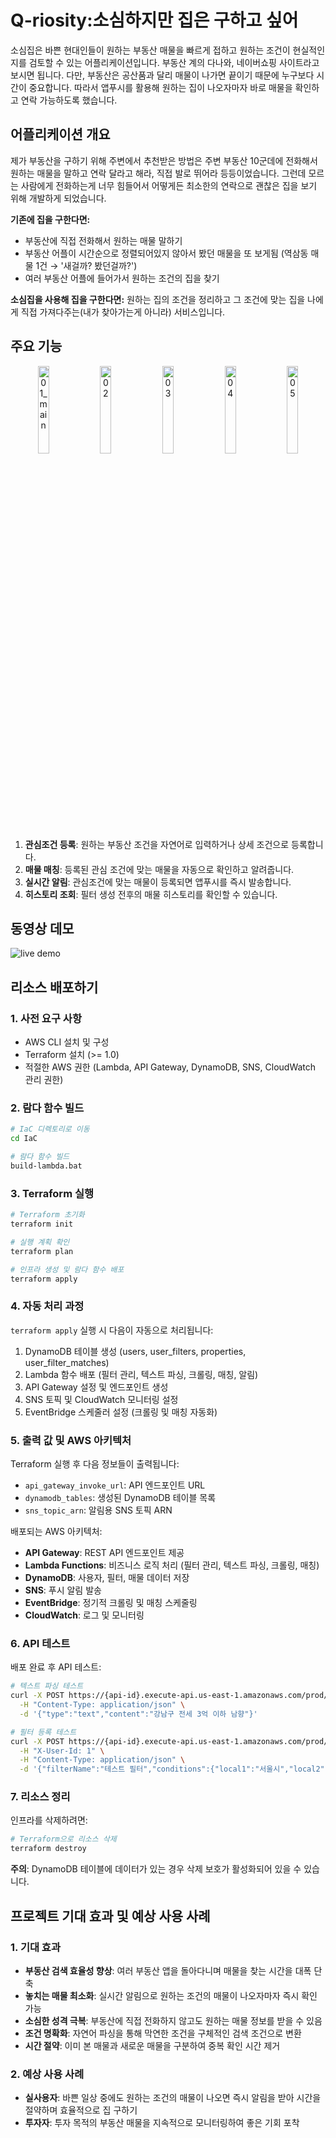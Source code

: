 # Q-riosity:소심하지만 집은 구하고 싶어

소심집은 바쁜 현대인들이 원하는 부동산 매물을 빠르게 접하고 원하는 조건이 현실적인지를 검토할 수 있는 어플리케이션입니다.
부동산 계의 다나와, 네이버쇼핑 사이트라고 보시면 됩니다.
다만, 부동산은 공산품과 달리 매물이 나가면 끝이기 때문에 누구보다 시간이 중요합니다. 따라서 앱푸시를 활용해 원하는 집이 나오자마자 바로 매물을 확인하고 연락 가능하도록 했습니다.

## 어플리케이션 개요

제가 부동산을 구하기 위해 주변에서 추천받은 방법은 주변 부동산 10군데에 전화해서 원하는 매물을 말하고 연락 달라고 해라, 직접 발로 뛰어라 등등이었습니다.
그런데 모르는 사람에게 전화하는게 너무 힘들어서 어떻게든 최소한의 연락으로 괜찮은 집을 보기 위해 개발하게 되었습니다.

**기존에 집을 구한다면:**
- 부동산에 직접 전화해서 원하는 매물 말하기
- 부동산 어플이 시간순으로 정렬되어있지 않아서 봤던 매물을 또 보게됨 (역삼동 매물 1건 → '새걸까? 봤던걸까?')
- 여러 부동산 어플에 들어가서 원하는 조건의 집을 찾기

**소심집을 사용해 집을 구한다면:**
원하는 집의 조건을 정리하고 그 조건에 맞는 집을 나에게 직접 가져다주는(내가 찾아가는게 아니라) 서비스입니다.

## 주요 기능

<p align="center">
  <img src="https://github.com/user-attachments/assets/30fae5aa-a635-4348-b43b-a3f47fbc246c" width="19%" height="auto" alt="01_main">
  <img src="https://github.com/user-attachments/assets/8dc1651e-5f04-4ba7-b8da-5af758569c4a" width="19%" height="auto" alt="02">
  <img src="https://github.com/user-attachments/assets/df267a2b-c08b-4e34-aa8b-a4e58e24c362" width="19%" height="auto" alt="03">
  <img src="https://github.com/user-attachments/assets/4a439c36-8280-4ca2-8bb7-aaadf2759a23" width="19%" height="auto" alt="04">
  <img src="https://github.com/user-attachments/assets/c42af1af-ccea-48aa-bb29-959653779418" width="19%" height="auto" alt="05">
</p>

1. **관심조건 등록**: 원하는 부동산 조건을 자연어로 입력하거나 상세 조건으로 등록합니다.
2. **매물 매칭**: 등록된 관심 조건에 맞는 매물을 자동으로 확인하고 알려줍니다.
3. **실시간 알림**: 관심조건에 맞는 매물이 등록되면 앱푸시를 즉시 발송합니다.
4. **히스토리 조회**: 필터 생성 전후의 매물 히스토리를 확인할 수 있습니다.

## 동영상 데모
![live demo](https://github.com/user-attachments/assets/71459b76-ffba-4f7f-9e2f-a4c3cc5e2aa7)


## 리소스 배포하기

### 1. 사전 요구 사항
- AWS CLI 설치 및 구성
- Terraform 설치 (>= 1.0)
- 적절한 AWS 권한 (Lambda, API Gateway, DynamoDB, SNS, CloudWatch 관리 권한)

### 2. 람다 함수 빌드

```bash
# IaC 디렉토리로 이동
cd IaC

# 람다 함수 빌드
build-lambda.bat
```

### 3. Terraform 실행

```bash
# Terraform 초기화
terraform init

# 실행 계획 확인
terraform plan

# 인프라 생성 및 람다 함수 배포
terraform apply
```

### 4. 자동 처리 과정

`terraform apply` 실행 시 다음이 자동으로 처리됩니다:
1. DynamoDB 테이블 생성 (users, user_filters, properties, user_filter_matches)
2. Lambda 함수 배포 (필터 관리, 텍스트 파싱, 크롤링, 매칭, 알림)
3. API Gateway 설정 및 엔드포인트 생성
4. SNS 토픽 및 CloudWatch 모니터링 설정
5. EventBridge 스케줄러 설정 (크롤링 및 매칭 자동화)

### 5. 출력 값 및 AWS 아키텍처

Terraform 실행 후 다음 정보들이 출력됩니다:

- `api_gateway_invoke_url`: API 엔드포인트 URL
- `dynamodb_tables`: 생성된 DynamoDB 테이블 목록
- `sns_topic_arn`: 알림용 SNS 토픽 ARN

배포되는 AWS 아키텍처:
- **API Gateway**: REST API 엔드포인트 제공
- **Lambda Functions**: 비즈니스 로직 처리 (필터 관리, 텍스트 파싱, 크롤링, 매칭)
- **DynamoDB**: 사용자, 필터, 매물 데이터 저장
- **SNS**: 푸시 알림 발송
- **EventBridge**: 정기적 크롤링 및 매칭 스케줄링
- **CloudWatch**: 로그 및 모니터링

### 6. API 테스트

배포 완료 후 API 테스트:

```bash
# 텍스트 파싱 테스트
curl -X POST https://{api-id}.execute-api.us-east-1.amazonaws.com/prod/v1/filters/parse \
  -H "Content-Type: application/json" \
  -d '{"type":"text","content":"강남구 전세 3억 이하 남향"}'

# 필터 등록 테스트
curl -X POST https://{api-id}.execute-api.us-east-1.amazonaws.com/prod/v1/filters \
  -H "X-User-Id: 1" \
  -H "Content-Type: application/json" \
  -d '{"filterName":"테스트 필터","conditions":{"local1":"서울시","local2":"강남구","propertyType":"LEASE"}}'
```

### 7. 리소스 정리

인프라를 삭제하려면:

```bash
# Terraform으로 리소스 삭제
terraform destroy
```

**주의**: DynamoDB 테이블에 데이터가 있는 경우 삭제 보호가 활성화되어 있을 수 있습니다.

## 프로젝트 기대 효과 및 예상 사용 사례

### 1. 기대 효과
- **부동산 검색 효율성 향상**: 여러 부동산 앱을 돌아다니며 매물을 찾는 시간을 대폭 단축
- **놓치는 매물 최소화**: 실시간 알림으로 원하는 조건의 매물이 나오자마자 즉시 확인 가능
- **소심한 성격 극복**: 부동산에 직접 전화하지 않고도 원하는 매물 정보를 받을 수 있음
- **조건 명확화**: 자연어 파싱을 통해 막연한 조건을 구체적인 검색 조건으로 변환
- **시간 절약**: 이미 본 매물과 새로운 매물을 구분하여 중복 확인 시간 제거

### 2. 예상 사용 사례
- **실사용자**: 바쁜 일상 중에도 원하는 조건의 매물이 나오면 즉시 알림을 받아 시간을 절약하며 효율적으로 집 구하기
- **투자자**: 투자 목적의 부동산 매물을 지속적으로 모니터링하여 좋은 기회 포착
